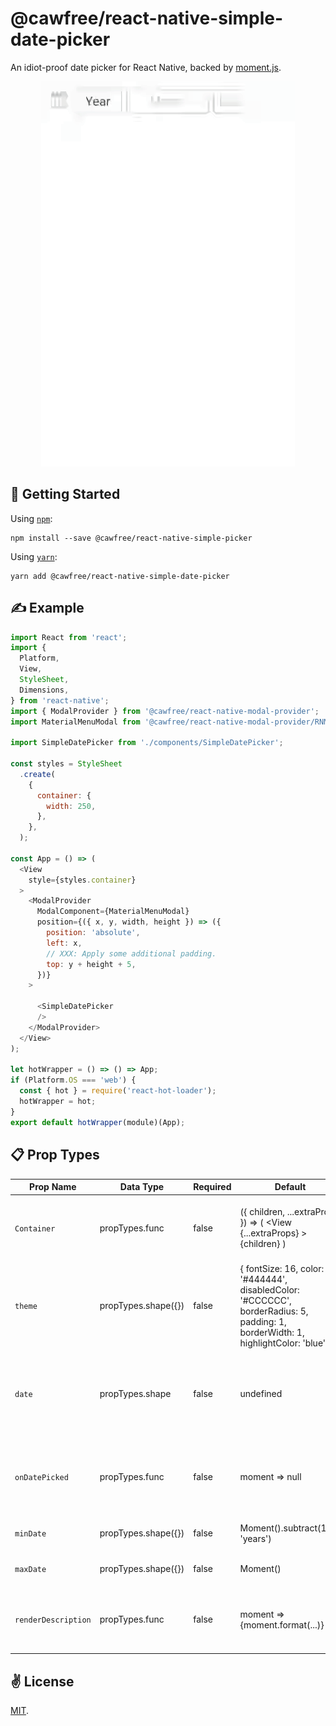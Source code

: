 # @cawfree/react-native-simple-date-picker
An idiot-proof date picker for React Native, backed by [moment.js](https://github.com/moment/moment).

<p align="center">
  <img src="./bin/out.gif" alt="@cawfree/react-native-simple-date-picker" width="406" height="616">
</p>

## 🚀 Getting Started

Using [`npm`]():
```
npm install --save @cawfree/react-native-simple-picker
```

Using [`yarn`]():
```
yarn add @cawfree/react-native-simple-date-picker
```

## ✍️ Example

```javascript
import React from 'react';
import {
  Platform,
  View,
  StyleSheet,
  Dimensions,
} from 'react-native';
import { ModalProvider } from '@cawfree/react-native-modal-provider';
import MaterialMenuModal from '@cawfree/react-native-modal-provider/RNModalProvider/src/components/MaterialMenuModal';

import SimpleDatePicker from './components/SimpleDatePicker';

const styles = StyleSheet
  .create(
    {
      container: {
        width: 250,
      },
    },
  );

const App = () => (
  <View
    style={styles.container}
  >
    <ModalProvider
      ModalComponent={MaterialMenuModal}
      position={({ x, y, width, height }) => ({
        position: 'absolute',
        left: x,
        // XXX: Apply some additional padding.
        top: y + height + 5,
      })}
    >
    
      <SimpleDatePicker
      />
    </ModalProvider>
  </View>
);

let hotWrapper = () => () => App;
if (Platform.OS === 'web') {
  const { hot } = require('react-hot-loader');
  hotWrapper = hot;
}
export default hotWrapper(module)(App);
```

## 📋 Prop Types


| Prop Name             | Data Type             | Required  | Default                                                                                                                                           | Description                                                                                                                       |
|---------------------  |---------------------  |---------- |-------------------------------------------------------------------------------------------------------------------------------------------------- |---------------------------------------------------------------------------------------------------------------------------------- |
| `Container`           | propTypes.func        | false     | ({ children, ...extraProps }) => (   <View     {...extraProps}   >     {children}    </View> )                                                    | Defines the React Component instance to use when containing the DatePicker components.                                            |
| `theme`               | propTypes.shape({})   | false     | {   fontSize: 16,   color: '#444444',   disabledColor: '#CCCCCC',   borderRadius: 5,   padding: 1,   borderWidth: 1,   highlightColor: 'blue', }  | Defines some style configuration for the <SimpleDatePicker />.                                                                    |
| `date`                | propTypes.shape       | false     | undefined                                                                                                                                         | A moment object. Can be used to define the current date to render using the SimpleDatePicker, or can be left `null`/`undefined`.  |
| `onDatePicked`        | propTypes.func        | false     | moment => null                                                                                                                                    | Callback for when the user has finished selecting a date, or made an update to an existing date and that date is valid.           |
| `minDate`             | propTypes.shape({})   | false     | Moment().subtract(100, 'years')                                                                                                                   | The minimum allowable selectable date.                                                                                            |
| `maxDate`             | propTypes.shape({})   | false     | Moment()                                                                                                                                          | The maximum allowable selectable date.                                                                                            |
| `renderDescription`   | propTypes.func        | false     | moment => <Text>{moment.format(...)}</Text>                                                                                                       | A function that can be called to render a React component once a valid date has been selected.                                    |

## ✌️ License
[MIT](https://opensource.org/licenses/MIT).

